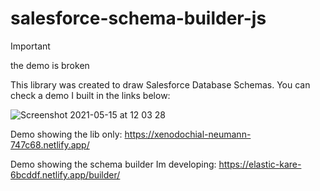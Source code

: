 # salesforce-schema-builder-js

> [!IMPORTANT]
> the demo is broken

This library was created to draw Salesforce Database Schemas. You can check a demo I built in the links below:

![Screenshot 2021-05-15 at 12 03 28](https://user-images.githubusercontent.com/55927613/118358184-975a2300-b575-11eb-9e0f-03c3266c4e5c.png)


Demo showing the lib only: https://xenodochial-neumann-747c68.netlify.app/

Demo showing the schema builder Im developing: https://elastic-kare-6bcddf.netlify.app/builder/
